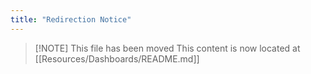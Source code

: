 ```yaml
---
title: "Redirection Notice"
---
```


> [\!NOTE] This file has been moved
> This content is now located at [[Resources/Dashboards/README.md]]

